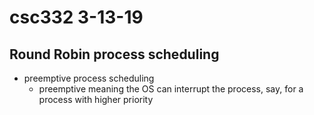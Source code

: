 # csc332 3-13-19

## Round Robin process scheduling
- preemptive process scheduling
	- preemptive meaning the OS can interrupt the process, say, for a process with higher priority
